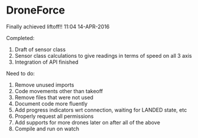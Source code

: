 # DroneForce

Finally achieved liftoff!! 11:04 14-APR-2016

Completed:
1) Draft of sensor class
2) Sensor class calculations to give readings in terms of speed on all 3 axis
3) Integration of API finished

Need to do:
1) Remove unused imports
2) Code movements other than takeoff
3) Remove files that were not used
4) Document code more fluently
5) Add progress indicators wrt connection, waiting for LANDED state, etc 
6) Properly request all permissions
7) Add supports for more drones later on after all of the above
8) Compile and run on watch